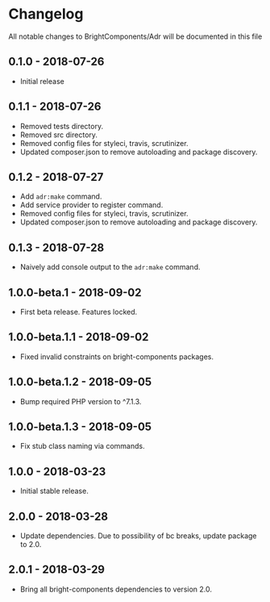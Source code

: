 # Changelog

All notable changes to BrightComponents/Adr will be documented in this file

## 0.1.0 - 2018-07-26

-   Initial release

## 0.1.1 - 2018-07-26

-   Removed tests directory.
-   Removed src directory.
-   Removed config files for styleci, travis, scrutinizer.
-   Updated composer.json to remove autoloading and package discovery.

## 0.1.2 - 2018-07-27

-   Add `adr:make` command.
-   Add service provider to register command.
-   Removed config files for styleci, travis, scrutinizer.
-   Updated composer.json to remove autoloading and package discovery.

## 0.1.3 - 2018-07-28

-   Naively add console output to the `adr:make` command.

## 1.0.0-beta.1 - 2018-09-02

-   First beta release. Features locked.

## 1.0.0-beta.1.1 - 2018-09-02

-   Fixed invalid constraints on bright-components packages.

## 1.0.0-beta.1.2 - 2018-09-05

-   Bump required PHP version to ^7.1.3.

## 1.0.0-beta.1.3 - 2018-09-05

-   Fix stub class naming via commands.

## 1.0.0 - 2018-03-23

-   Initial stable release.

## 2.0.0 - 2018-03-28

-   Update dependencies. Due to possibility of bc breaks, update package to 2.0.

## 2.0.1 - 2018-03-29

-   Bring all bright-components dependencies to version 2.0.
